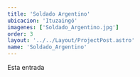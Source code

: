 ```yaml
---
title: 'Soldado Argentino'
ubicacion: 'Ituzaingó'
imagenes: ['Soldado_Argentino.jpg']
order: 3
layout: '../../Layout/ProjectPost.astro'
name: 'Soldado_Argentino'
---
```


Esta entrada